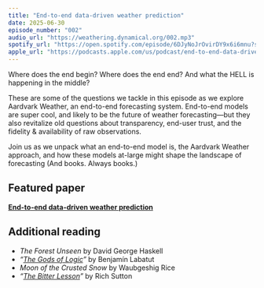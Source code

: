 ```yaml
---
title: "End-to-end data-driven weather prediction"
date: 2025-06-30
episode_number: "002"
audio_url: "https://weathering.dynamical.org/002.mp3"
spotify_url: "https://open.spotify.com/episode/6DJyNoJrOvirDY9x6i6mnu?si=AoTu0pZXTX2n9xJOApBYSA"
apple_url: "https://podcasts.apple.com/us/podcast/end-to-end-data-driven-weather-prediction/id1820085883?i=1000715191844"
---
```


Where does the end begin? Where does the end end? And what the HELL is happening in the middle?

These are some of the questions we tackle in this episode as we explore Aardvark Weather, an end-to-end forecasting system. End-to-end models are super cool, and likely to be the future of weather forecasting—but they also revitalize old questions about transparency, end-user trust, and the fidelity & availability of raw observations.

Join us as we unpack what an end-to-end model is, the Aardvark Weather approach, and how these models at-large might shape the landscape of forecasting (And books. Always books.)

## Featured paper

[**End-to-end data-driven weather prediction**](https://www.nature.com/articles/s41586-025-08897-0)

## Additional reading

- *The Forest Unseen* by David George Haskell  
- *“[The Gods of Logic](https://harpers.org/archive/2024/07/the-gods-of-logic-benjamin-labatut-ai/)”* by Benjamín Labatut  
- *Moon of the Crusted Snow* by Waubgeshig Rice  
- *“[The Bitter Lesson](http://www.incompleteideas.net/IncIdeas/BitterLesson.html)”* by Rich Sutton  
